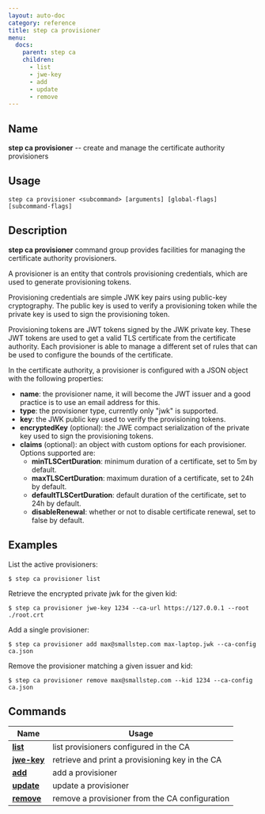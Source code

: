 ```yaml
---
layout: auto-doc
category: reference
title: step ca provisioner
menu:
  docs:
    parent: step ca
    children:
      - list
      - jwe-key
      - add
      - update
      - remove
---
```


## Name
**step ca provisioner** -- create and manage the certificate authority provisioners

## Usage

```raw
step ca provisioner <subcommand> [arguments] [global-flags] [subcommand-flags]
```

## Description

**step ca provisioner** command group provides facilities for managing the
certificate authority provisioners.

A provisioner is an entity that controls provisioning credentials, which are
used to generate provisioning tokens.

Provisioning credentials are simple JWK key pairs using public-key cryptography.
The public key is used to verify a provisioning token while the private key is
used to sign the provisioning token.

Provisioning tokens are JWT tokens signed by the JWK private key. These JWT
tokens are used to get a valid TLS certificate from the certificate authority.
Each provisioner is able to manage a different set of rules that can be used to
configure the bounds of the certificate.

In the certificate authority, a provisioner is configured with a JSON object
with the following properties:

* **name**: the provisioner name, it will become the JWT issuer and a good
  practice is to use an email address for this.
* **type**: the provisioner type, currently only "jwk" is supported.
* **key**: the JWK public key used to verify the provisioning tokens.
* **encryptedKey** (optional): the JWE compact serialization of the private key
  used to sign the provisioning tokens.
* **claims** (optional): an object with custom options for each provisioner.
  Options supported are:
  * **minTLSCertDuration**: minimum duration of a certificate, set to 5m by
    default.
  * **maxTLSCertDuration**: maximum duration of a certificate, set to 24h by
    default.
  * **defaultTLSCertDuration**: default duration of the certificate, set to 24h
    by default.
  * **disableRenewal**: whether or not to disable certificate renewal, set to false
    by default.

## Examples

List the active provisioners:
```shell
$ step ca provisioner list
```

Retrieve the encrypted private jwk for the given kid:
```shell
$ step ca provisioner jwe-key 1234 --ca-url https://127.0.0.1 --root ./root.crt
```

Add a single provisioner:
```shell
$ step ca provisioner add max@smallstep.com max-laptop.jwk --ca-config ca.json
```

Remove the provisioner matching a given issuer and kid:
```shell
$ step ca provisioner remove max@smallstep.com --kid 1234 --ca-config ca.json
```

## Commands


| Name | Usage |
|---|---|
| **[list](list/)** | list provisioners configured in the CA |
| **[jwe-key](jwe-key/)** | retrieve and print a provisioning key in the CA |
| **[add](add/)** | add a provisioner |
| **[update](update/)** | update a provisioner |
| **[remove](remove/)** | remove a provisioner from the CA configuration |

